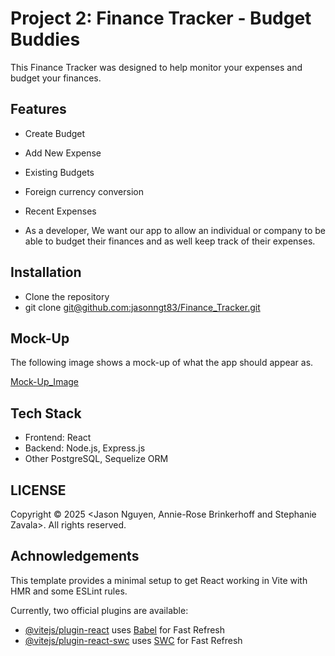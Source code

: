 # Project 2: Finance Tracker -  Budget Buddies

 This Finance Tracker was designed to help monitor your expenses and budget your finances. 

## Features

* Create Budget
* Add New Expense 
* Existing Budgets
* Foreign currency conversion
* Recent Expenses

* As a developer, We want our app to allow an individual or company to be able to budget their finances and as well keep track of their expenses.  

## Installation

* Clone the repository
* git clone [git@github.com:jasonngt83/Finance_Tracker.git](https://github.com/jasonngt83/Finance_Tracker.git)


## Mock-Up

The following image shows a mock-up of what the app should appear as. 

[Mock-Up_Image](<../../../Downloads/Finance Tracker Mock-Up.pdf>)

## Tech Stack
 
* Frontend: React
* Backend: Node.js, Express.js
* Other PostgreSQL, Sequelize ORM

## LICENSE

Copyright © 2025 <Jason Nguyen, Annie-Rose Brinkerhoff and Stephanie Zavala>. All rights reserved.

## Achnowledgements

This template provides a minimal setup to get React working in Vite with HMR and some ESLint rules.

Currently, two official plugins are available:

- [@vitejs/plugin-react](https://github.com/vitejs/vite-plugin-react/blob/main/packages/plugin-react/README.md) uses [Babel](https://babeljs.io/) for Fast Refresh
- [@vitejs/plugin-react-swc](https://github.com/vitejs/vite-plugin-react-swc) uses [SWC](https://swc.rs/) for Fast Refresh
